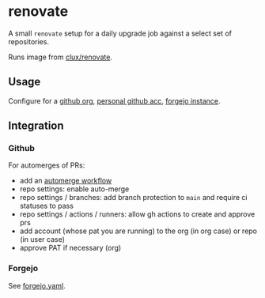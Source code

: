 # renovate

A small `renovate` setup for a daily upgrade job against a select set of repositories.

Runs image from [clux/renovate](https://github.com/clux/renovate).

## Usage

Configure for a [github org](./kube.yaml), [personal github acc](./clux.yaml), [forgejo instance](./forgejo.yaml).

## Integration

### Github

For automerges of PRs:

- add an [automerge workflow](https://github.com/clux/renovate/blob/main/.github/workflows/automerge.yml)
- repo settings: enable auto-merge
- repo settings / branches: add branch protection to `main` and require ci statuses to pass
- repo settings / actions / runners: allow gh actions to create and approve prs
- add account (whose pat you are running) to the org (in org case) or repo (in user case)
- approve PAT if necessary (org)

### Forgejo

See [forgejo.yaml](./forgejo.yaml).
